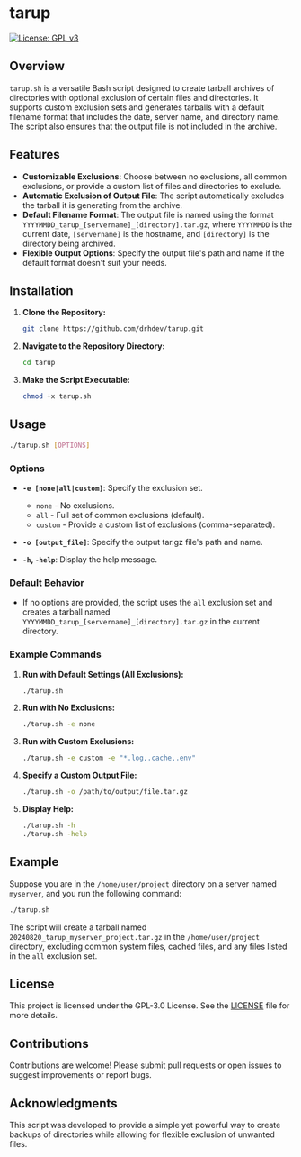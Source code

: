 # tarup

[![License: GPL v3](https://img.shields.io/badge/License-GPLv3-blue.svg)](https://www.gnu.org/licenses/gpl-3.0)

## Overview

`tarup.sh` is a versatile Bash script designed to create tarball archives of directories with optional exclusion of certain files and directories. It supports custom exclusion sets and generates tarballs with a default filename format that includes the date, server name, and directory name. The script also ensures that the output file is not included in the archive.

## Features

- **Customizable Exclusions**: Choose between no exclusions, all common exclusions, or provide a custom list of files and directories to exclude.
- **Automatic Exclusion of Output File**: The script automatically excludes the tarball it is generating from the archive.
- **Default Filename Format**: The output file is named using the format `YYYYMMDD_tarup_[servername]_[directory].tar.gz`, where `YYYYMMDD` is the current date, `[servername]` is the hostname, and `[directory]` is the directory being archived.
- **Flexible Output Options**: Specify the output file's path and name if the default format doesn't suit your needs.

## Installation

1. **Clone the Repository:**
   ```bash
   git clone https://github.com/drhdev/tarup.git
   ```
   
2. **Navigate to the Repository Directory:**
   ```bash
   cd tarup
   ```
   
3. **Make the Script Executable:**
   ```bash
   chmod +x tarup.sh
   ```

## Usage

```bash
./tarup.sh [OPTIONS]
```

### Options

- **`-e [none|all|custom]`**: Specify the exclusion set.
  - `none`   - No exclusions.
  - `all`    - Full set of common exclusions (default).
  - `custom` - Provide a custom list of exclusions (comma-separated).

- **`-o [output_file]`**: Specify the output tar.gz file's path and name.

- **`-h`, `-help`**: Display the help message.

### Default Behavior

- If no options are provided, the script uses the `all` exclusion set and creates a tarball named `YYYYMMDD_tarup_[servername]_[directory].tar.gz` in the current directory.

### Example Commands

1. **Run with Default Settings (All Exclusions):**
   ```bash
   ./tarup.sh
   ```

2. **Run with No Exclusions:**
   ```bash
   ./tarup.sh -e none
   ```

3. **Run with Custom Exclusions:**
   ```bash
   ./tarup.sh -e custom -e "*.log,.cache,.env"
   ```

4. **Specify a Custom Output File:**
   ```bash
   ./tarup.sh -o /path/to/output/file.tar.gz
   ```

5. **Display Help:**
   ```bash
   ./tarup.sh -h
   ./tarup.sh -help
   ```

## Example

Suppose you are in the `/home/user/project` directory on a server named `myserver`, and you run the following command:

```bash
./tarup.sh
```

The script will create a tarball named `20240820_tarup_myserver_project.tar.gz` in the `/home/user/project` directory, excluding common system files, cached files, and any files listed in the `all` exclusion set.

## License

This project is licensed under the GPL-3.0 License. See the [LICENSE](LICENSE) file for more details.

## Contributions

Contributions are welcome! Please submit pull requests or open issues to suggest improvements or report bugs.

## Acknowledgments

This script was developed to provide a simple yet powerful way to create backups of directories while allowing for flexible exclusion of unwanted files.
